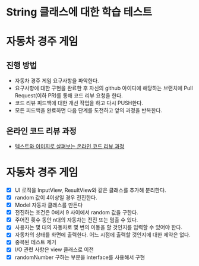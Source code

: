 # String 클래스에 대한 학습 테스트 



# 자동차 경주 게임
## 진행 방법
* 자동차 경주 게임 요구사항을 파악한다.
* 요구사항에 대한 구현을 완료한 후 자신의 github 아이디에 해당하는 브랜치에 Pull Request(이하 PR)를 통해 코드 리뷰 요청을 한다.
* 코드 리뷰 피드백에 대한 개선 작업을 하고 다시 PUSH한다.
* 모든 피드백을 완료하면 다음 단계를 도전하고 앞의 과정을 반복한다.

## 온라인 코드 리뷰 과정
* [텍스트와 이미지로 살펴보는 온라인 코드 리뷰 과정](https://github.com/next-step/nextstep-docs/tree/master/codereview)


# 자동차 경주 게임 
* [x] UI 로직을 InputView, ResultView와 같은 클래스를 추가해 분리한다.
* [x] random 값이 4이상일 경우 전진한다.
* [x] Model 자동차 클래스를 만든다
* [x] 전진하는 조건은 0에서 9 사이에서 random 값을 구한다.
* [x] 주어진 횟수 동안 n대의 자동차는 전진 또는 멈출 수 있다.
* [x] 사용자는 몇 대의 자동차로 몇 번의 이동을 할 것인지를 입력할 수 있어야 한다.
* [x] 자동차의 상태를 화면에 출력한다. 어느 시점에 출력할 것인지에 대한 제약은 없다.
* [x] 중복된 테스트 제거 
* [x] I/O 관련 사항은 view 클래스로 이전 
* [x] randomNumber 구하는 부분을 interface를 사용해서 구현 
